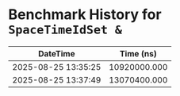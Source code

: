 # Benchmark History for `SpaceTimeIdSet &`

| DateTime | Time (ns) |
|----------|----------|
| 2025-08-25 13:35:25 | 10920000.000 |
| 2025-08-25 13:37:49 | 13070400.000 |

